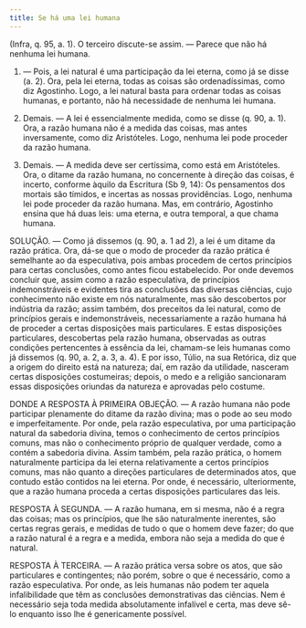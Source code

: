```yaml
---
title: Se há uma lei humana
---
```


(Infra, q. 95, a. 1).
  O terceiro discute-se assim. — Parece que não há nenhuma lei humana.  

1. — Pois, a lei natural é uma participação da lei eterna, como já se disse (a. 2). Ora, pela lei eterna, todas as coisas são ordenadíssimas, como diz Agostinho. Logo, a lei natural basta para ordenar todas as coisas humanas, e portanto, não há necessidade de nenhuma lei humana.  

2. Demais. — A lei é essencialmente medida, como se disse (q. 90, a. 1). Ora, a razão humana não é a medida das coisas, mas antes inversamente, como diz Aristóteles. Logo, nenhuma lei pode proceder da razão humana.  

3. Demais. — A medida deve ser certíssima, como está em Aristóteles. Ora, o ditame da razão humana, no concernente à direção das coisas, é incerto, conforme àquilo da Escritura (Sb 9, 14): Os pensamentos dos mortais são tímidos, e incertas as nossas providências. Logo, nenhuma lei pode proceder da razão humana.  Mas, em contrário, Agostinho ensina que há duas leis: uma eterna, e outra temporal, a que chama humana.  

SOLUÇÃO. — Como já dissemos (q. 90, a. 1 ad 2), a lei é um ditame da razão prática. Ora, dá-se que o modo de proceder da razão prática é semelhante ao da especulativa, pois ambas procedem de certos princípios para certas conclusões, como antes ficou estabelecido. Por onde devemos concluir que, assim como a razão especulativa, de princípios indemonstráveis e evidentes tira as conclusões das diversas ciências, cujo conhecimento não existe em nós naturalmente, mas são descobertos por indústria da razão; assim também, dos preceitos da lei natural, como de princípios gerais e indemonstráveis, necessariamente a razão humana há de proceder a certas disposições mais particulares. E estas disposições particulares, descobertas pela razão humana, observadas as outras condições pertencentes à essência da lei, chamam-se leis humanas como já dissemos (q. 90, a. 2, a. 3, a. 4). E por isso, Túlio, na sua Retórica, diz que a origem do direito está na natureza; daí, em razão da utilidade, nasceram certas disposições costumeiras; depois, o medo e a religião sancionaram essas disposições oriundas da natureza e aprovadas pelo costume.  

DONDE A RESPOSTA À PRIMEIRA OBJEÇÃO. — A razão humana não pode participar plenamente do ditame da razão divina; mas o pode ao seu modo e imperfeitamente. Por onde, pela razão especulativa, por uma participação natural da sabedoria divina, temos o conhecimento de certos princípios comuns, mas não o conhecimento próprio de qualquer verdade, como a contém a sabedoria divina. Assim também, pela razão prática, o homem naturalmente participa da lei eterna relativamente a certos princípios comuns, mas não quanto a direções particulares de determinados atos, que contudo estão contidos na lei eterna. Por onde, é necessário, ulteriormente, que a razão humana proceda a certas disposições particulares das leis.  

RESPOSTA À SEGUNDA. — A razão humana, em si mesma, não é a regra das coisas; mas os princípios, que lhe são naturalmente inerentes, são certas regras gerais, e medidas de tudo o que o homem deve fazer; do que a razão natural é a regra e a medida, embora não seja a medida do que é natural. 

RESPOSTA À TERCEIRA. — A razão prática versa sobre os atos, que são particulares e contingentes; não porém, sobre o que é necessário, como a razão especulativa. Por onde, as leis humanas não podem ter aquela infalibilidade que têm as conclusões demonstrativas das ciências. Nem é necessário seja toda medida absolutamente infalível e certa, mas deve sê-lo enquanto isso lhe é genericamente possível.